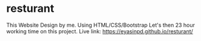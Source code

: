 # resturant
This Website Design by me. Using HTML/CSS/Bootstrap Let's then 23 hour working time on this project.
Live link: https://eyasinpd.github.io/resturant/
